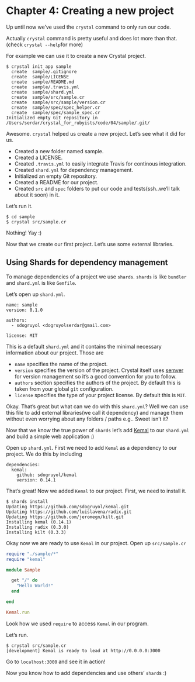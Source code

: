 # Chapter 4: Creating a new project

Up until now we’ve used the `crystal` command to only run our code.

Actually `crystal` command is pretty useful and does lot more than that. \(check `crystal --help`for more\)

For example we can use it to create a new Crystal project.

```text
$ crystal init app sample
  create  sample/.gitignore
  create  sample/LICENSE
  create  sample/README.md
  create  sample/.travis.yml
  create  sample/shard.yml
  create  sample/src/sample.cr
  create  sample/src/sample/version.cr
  create  sample/spec/spec_helper.cr
  create  sample/spec/sample_spec.cr
Initialized empty Git repository in /Users/serdar/crystal_for_rubyists/code/04/sample/.git/
```

Awesome. `crystal` helped us create a new project. Let’s see what it did for us.

* Created a new folder named sample.
* Created a LICENSE.
* Created `.travis.yml` to easily integrate Travis for continous integration.
* Created `shard.yml` for dependency management.
* Initialized an empty Git repository.
* Created a README for our project.
* Created `src` and `spec` folders to put our code and tests\(ssh..we’ll talk about it soon\) in it.

Let’s run it.

```text
$ cd sample
$ crystal src/sample.cr
```

Nothing! Yay :\)

Now that we create our first project. Let’s use some external libraries.

## Using Shards for dependency management  <a id="using-shards-for-dependency-management"></a>

To manage dependencies of a project we use `shards`. `shards` is like `bundler` and `shard.yml` is like `Gemfile`.

Let’s open up `shard.yml`.

```text
name: sample
version: 0.1.0

authors:
  - sdogruyol <dogruyolserdar@gmail.com>

license: MIT
```

This is a default `shard.yml` and it contains the minimal necessary information about our project. Those are

* `name` specifies the name of the project.
* `version` specifies the version of the project. Crystal itself uses [semver](http://semver.org/) for version management so it’s a good convention for you to follow.
* `authors` section specifies the authors of the project. By default this is taken from your global `git` configuration.
* `license` specifies the type of your project license. By default this is `MIT`.

Okay. That’s great but what can we do with this `shard.yml`? Well we can use this file to add external libraries\(we call it dependency\) and manage them without even worrying about any folders / paths e.g.. Sweet isn’t it?

Now that we know the true power of `shards` let’s add [Kemal](https://github.com/sdogruyol/kemal) to our `shard.yml` and build a simple web application :\)

Open up `shard.yml`. First we need to add `Kemal` as a dependency to our project. We do this by including

```text
dependencies:
  kemal:
    github: sdogruyol/kemal
    version: 0.14.1
```

That’s great! Now we added `Kemal` to our project. First, we need to install it.

```text
$ shards install
Updating https://github.com/sdogruyol/kemal.git
Updating https://github.com/luislavena/radix.git
Updating https://github.com/jeromegn/kilt.git
Installing kemal (0.14.1)
Installing radix (0.3.0)
Installing kilt (0.3.3)
```

Okay now we are ready to use `Kemal` in our project. Open up `src/sample.cr`

```ruby
require "./sample/*"
require "kemal"

module Sample

  get "/" do
    "Hello World!"
  end

end

Kemal.run
```

Look how we used `require` to access `Kemal` in our program.

Let’s run.

```text
$ crystal src/sample.cr
[development] Kemal is ready to lead at http://0.0.0.0:3000
```

Go to `localhost:3000` and see it in action!

Now you know how to add dependencies and use others’ `shard`s :\)
